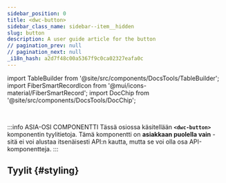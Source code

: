```yaml
---
sidebar_position: 0
title: <dwc-button>
sidebar_class_name: sidebar--item__hidden
slug: button
description: A user guide article for the button
// pagination_prev: null
// pagination_next: null
_i18n_hash: a2d7f48c00a5367f9c0ca02327eafa0c
---
```

import TableBuilder from '@site/src/components/DocsTools/TableBuilder';
import FiberSmartRecordIcon from '@mui/icons-material/FiberSmartRecord';
import DocChip from '@site/src/components/DocsTools/DocChip';

<DocChip chip='shadow' />

<br />

:::info ASIA-OSI COMPONENTTI
Tässä osiossa käsitellään **`<dwc-button>`** komponentin tyylitietoja. Tämä komponentti on **asiakkaan puolella vain** - sitä ei voi alustaa itsenäisesti API:n kautta, mutta se voi olla osa API-komponentteja.
:::

## Tyylit {#styling}

<TableBuilder name="dwc-button" clientComponent />
